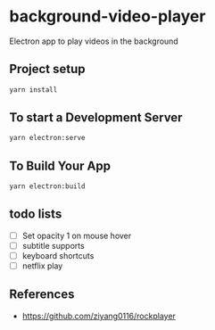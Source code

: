 # background-video-player

Electron app to play videos in the background

## Project setup

```sh
yarn install
```

## To start a Development Server

```sh
yarn electron:serve
```

## To Build Your App

```sh
yarn electron:build
```

## todo lists

- [ ] Set opacity 1 on mouse hover
- [ ] subtitle supports
- [ ] keyboard shortcuts
- [ ] netflix play

## References

-  https://github.com/ziyang0116/rockplayer

